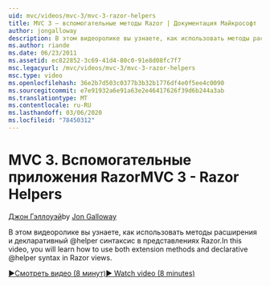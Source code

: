 ```yaml
---
uid: mvc/videos/mvc-3/mvc-3-razor-helpers
title: MVC 3 — вспомогательные методы Razor | Документация Майкрософт
author: jongalloway
description: В этом видеоролике вы узнаете, как использовать методы расширения и декларативный @helper синтаксис в представлениях Razor.
ms.author: riande
ms.date: 06/23/2011
ms.assetid: ec822852-3c69-41d4-80c0-91e8d08fc7f7
msc.legacyurl: /mvc/videos/mvc-3/mvc-3-razor-helpers
msc.type: video
ms.openlocfilehash: 36e2b7d503c0377b3b32b1776df4e0f5ee4c0090
ms.sourcegitcommit: e7e91932a6e91a63e2e46417626f39d6b244a3ab
ms.translationtype: MT
ms.contentlocale: ru-RU
ms.lasthandoff: 03/06/2020
ms.locfileid: "78450312"
---
```

# <a name="mvc-3---razor-helpers"></a><span data-ttu-id="41550-103">MVC 3. Вспомогательные приложения Razor</span><span class="sxs-lookup"><span data-stu-id="41550-103">MVC 3 - Razor Helpers</span></span>

<span data-ttu-id="41550-104">[Джон Гэллоуэй](https://github.com/jongalloway)</span><span class="sxs-lookup"><span data-stu-id="41550-104">by [Jon Galloway](https://github.com/jongalloway)</span></span>

<span data-ttu-id="41550-105">В этом видеоролике вы узнаете, как использовать методы расширения и декларативный @helper синтаксис в представлениях Razor.</span><span class="sxs-lookup"><span data-stu-id="41550-105">In this video, you will learn how to use both extension methods and declarative @helper syntax in Razor views.</span></span>

[<span data-ttu-id="41550-106">&#9654;Смотреть видео (8 минут)</span><span class="sxs-lookup"><span data-stu-id="41550-106">&#9654; Watch video (8 minutes)</span></span>](https://channel9.msdn.com/Blogs/ASP-NET-Site-Videos/mvc-3-razor-helpers)
